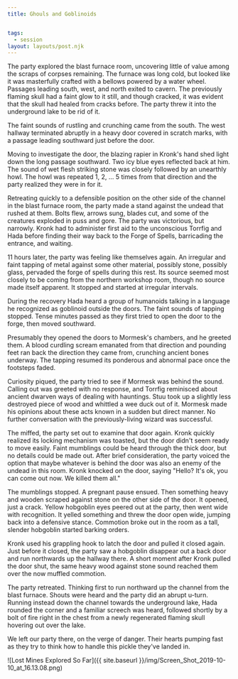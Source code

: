 ```yaml
---
title: Ghouls and Goblinoids


tags:
  - session
layout: layouts/post.njk
---
```


The party explored the blast furnace room, uncovering little of value among the scraps of corpses remaining. The furnace was long cold, but looked like it was masterfully crafted with a bellows powered by a water wheel. Passages leading south, west, and north exited to cavern. The previously flaming skull had a faint glow to it still, and though cracked, it was evident that the skull had healed from cracks before. The party threw it into the underground lake to be rid of it.

The faint sounds of rustling and crunching came from the south. The west hallway terminated abruptly in a heavy door covered in scratch marks, with a passage leading southward just before the door.

Moving to investigate the door, the blazing rapier in Kronk's hand shed light down the long passage southward. Two icy blue eyes reflected back at him. The sound of wet flesh striking stone was closely followed by an unearthly howl. The howl was repeated 1, 2, ... 5 times from that direction and the party realized they were in for it.

Retreating quickly to a defensible position on the other side of the channel in the blast furnace room, the party made a stand against the undead that rushed at them. Bolts flew, arrows sung, blades cut, and some of the creatures exploded in puss and gore. The party was victorious, but narrowly. Kronk had to administer first aid to the unconscious Torrfig and Hada before finding their way back to the Forge of Spells, barricading the entrance, and waiting.

11 hours later, the party was feeling like themselves again. An irregular and faint tapping of metal against some other material, possibly stone, possibly glass, pervaded the forge of spells during this rest. Its source seemed most closely to be coming from the northern workshop room, though no source made itself apparent. It stopped and started at irregular intervals.

During the recovery Hada heard a group of humanoids talking in a language he recognized as goblinoid outside the doors. The faint sounds of tapping stopped. Tense minutes passed as they first tried to open the door to the forge, then moved southward.

Presumably they opened the doors to Mormesk's chambers, and he greeted them. A blood curdling scream emanated from that direction and pounding feet ran back the direction they came from, crunching ancient bones underway. The tapping resumed its ponderous and abnormal pace once the footsteps faded.

Curiosity piqued, the party tried to see if Mormesk was behind the sound. Calling out was greeted with no response, and Torrfig reminisced about ancient dwarven ways of dealing with hauntings. Stuu took up a slightly less destroyed piece of wood and whittled a wee duck out of it. Mormesk made his opinions about these acts known in a sudden but direct manner. No further conversation with the previously-living wizard was successful.

The miffed, the party set out to examine that door again. Kronk quickly realized its locking mechanism was toasted, but the door didn't seem ready to move easily. Faint mumblings could be heard through the thick door, but no details could be made out. After brief consideration, the party voiced the option that maybe whatever is behind the door was also an enemy of the undead in this room. Kronk knocked on the door, saying "Hello? It's ok, you can come out now. We killed them all."

The mumblings stopped. A pregnant pause ensued. Then something heavy and wooden scraped against stone on the other side of the door. It opened, just a crack. Yellow hobgoblin eyes peered out at the party, then went wide with recognition. It yelled something and threw the door open wide, jumping back into a defensive stance. Commotion broke out in the room as a tall, slender hobgoblin started barking orders.

Kronk used his grappling hook to latch the door and pulled it closed again. Just before it closed, the party saw a hobgoblin disappear out a back door and run northwards up the hallway there. A short moment after Kronk pulled the door shut, the same heavy wood against stone sound reached them over the now muffled commotion.

The party retreated. Thinking first to run northward up the channel from the blast furnace. Shouts were heard and the party did an abrupt u-turn. Running instead down the channel towards the underground lake, Hada rounded the corner and a familiar screech was heard, followed shortly by a bolt of fire right in the chest from a newly regenerated flaming skull hovering out over the lake.

We left our party there, on the verge of danger. Their hearts pumping fast as they try to think how to handle this pickle they've landed in.

![Lost Mines Explored So Far]({{ site.baseurl }}/img/Screen_Shot_2019-10-10_at_16.13.08.png)

